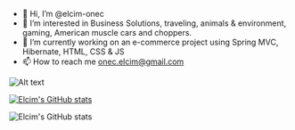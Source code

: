 - 👋 Hi, I’m @elcim-onec
- 👀 I’m interested in Business Solutions, traveling, animals & environment, gaming, American muscle cars and choppers.
- 🌱 I’m currently working on an e-commerce project using Spring MVC, Hibernate, HTML, CSS & JS
- 📫 How to reach me onec.elcim@gmail.com

![Alt text](https://i.pinimg.com/originals/b7/3a/b1/b73ab1c8e9ea11a15a1a480552d899f6.gif)

[![Elcim's GitHub stats](https://github-readme-stats.vercel.app/api?username=elcim-onec)](https://github.com/elcim-onec/github-readme-stats)

![Elcim's GitHub stats](https://github-readme-stats.vercel.app/api?username=elcim-onec&show_icons=true&theme=dracula)
